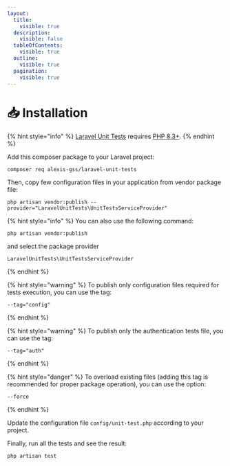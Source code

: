 ```yaml
---
layout:
  title:
    visible: true
  description:
    visible: false
  tableOfContents:
    visible: true
  outline:
    visible: true
  pagination:
    visible: true
---
```


# 📥 Installation

{% hint style="info" %}
[Laravel Unit Tests](https://github.com/alexis-gss/laravel-unit-tests/tree/develop) requires [PHP 8.3+](https://www.php.net/releases/).
{% endhint %}

Add this composer package to your Laravel project:

```
composer req alexis-gss/laravel-unit-tests
```

Then, copy few configuration files in your application from vendor package file:

```
php artisan vendor:publish --provider="LaravelUnitTests\UnitTestsServiceProvider"
```

{% hint style="info" %}
You can also use the following command:

```
php artisan vendor:publish
```

&#x20;and select the package provider&#x20;

```
LaravelUnitTests\UnitTestsServiceProvider
```
{% endhint %}

{% hint style="warning" %}
&#x20;To publish only configuration files required for tests execution, you can use the tag:

```
--tag="config"
```
{% endhint %}

{% hint style="warning" %}
To publish only the authentication tests file, you can use the tag:

```
--tag="auth"
```
{% endhint %}

{% hint style="danger" %}
To overload existing files (adding this tag is recommended for proper package operation), you can use the option:

```
--force
```
{% endhint %}

Update the configuration file `config/unit-test.php` according to your project.

Finally, run all the tests and see the result:

```
php artisan test
```
